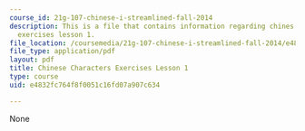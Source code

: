 ```yaml
---
course_id: 21g-107-chinese-i-streamlined-fall-2014
description: This is a file that contains information regarding chines characters
  exercises lesson 1.
file_location: /coursemedia/21g-107-chinese-i-streamlined-fall-2014/e4832fc764f8f0051c16fd07a907c634_MIT21G_107F14_L1_mia.pdf
file_type: application/pdf
layout: pdf
title: Chinese Characters Exercises Lesson 1
type: course
uid: e4832fc764f8f0051c16fd07a907c634

---
```

None